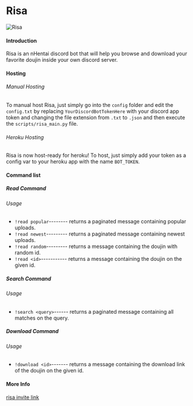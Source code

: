 # Risa

![Risa](https://i.ibb.co/JnkVh0L/18-cropped.jpg)

#### Introduction

Risa is an nHentai discord bot that will help you browse and download your favorite doujin inside your own discord server.

#### Hosting

###### Manual Hosting
To manual host Risa, just simply go into the `config` folder and edit the `config.txt` by replacing `YourDiscordBotTokenHere` with your discord app token and changing the file extension from `.txt` to `.json` and then execute the `scripts/risa_main.py` file.

###### Heroku Hosting
Risa is now host-ready for heroku! To host, just simply add your token as a config var 
to your heroku app with the name `BOT_TOKEN`.

#### Command list

##### Read Command

###### Usage
* `!read popular`-------- returns a paginated message containing popular uploads.
* `!read newest`--------- returns a paginated message containing newest uploads.
* `!read random`--------- returns a message containing the doujin with random id. 
* `!read <id>`----------- returns a message containing the doujin on the given id. 

##### Search Command

###### Usage
* `!search <query>`------ returns a paginated message containing all matches on the query.


##### Download Command

###### Usage
* `!download <id>`------- returns a message containing the download link of the doujin on the given id.


#### More Info

[risa invite link](https://discord.com/api/oauth2/authorize?client_id=874157314565881876&permissions=0&scope=bot)
